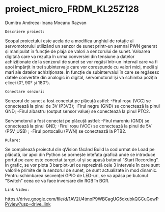 # proiect_micro_FRDM_KL25Z128
Dumitru Andreea-Ioana
Mocanu Razvan

	Descriere proiect:
Scopul proiectului este acela de a modifica unghiul de rotație al servomotorului utilizând un senzor de sunet printr-un semnal PWN generat și manipulat în funcție de plaja de valori a senzorului de sunet.
Valoarea digitală care va rezulta în urma conversiei din tensiune a datelor achiziționate de la senzorul de sunet se vor regăsi într-un interval care va fi apoi împărțit in trei subintervale care vor corespunde cu valori mici, medii și mari ale datelor achiziționate.
În funcție de subintervalul în care se regăsesc datele convertite din analogic în digital, servomotorul își va schimba poziția elicei (0°, 90° și 180°).

	Conectare senzori:
Senzorul de sunet a fost conectat pe plăcuță astfel:
 -Firul roșu (VCC) se conectează la pinul de 3V (P3V3);
 -Firul negru (GND) se conectează la pinul GND;
 -Firul albastru (output sensor value) se conectează la pinul PTC2.

Servomotorul a fost conectat pe plăcuță astfel:
 -Firul maroniu (GND) se conectează la pinul GND;
 -Firul roșu (VCC) se conectează la pinul de 5V (P5V_USB) ;
 -Firul portocaliu (PWN) se conectează la PTB2.

	Rulare:
Se compilează proiectul din qVision făcând Build la cod urmat de Load pe plăcuță, iar apoi din Python se pornește intefața grafică unde se introduce portul pe care este conectat target-ul și se apasă butonul ”Start Recording”.
În grafic, se vor plota 3 barplot-uri ce reprezintă cele 3 intervale în care sunt valorile primite de la senzorul de sunet, ce sunt actualizate în mod dinamic.
Pentru schimbarea secvenței GPIO de LED-uri, se va apăsa pe butonul ”Switch” ceea ce va face inversare din RGB în BGR.

	Link Video:
https://drive.google.com/file/d/1AV2U4tmoP9WBCagUG5dxubkQGCuGewPP/view?usp=drive_link
